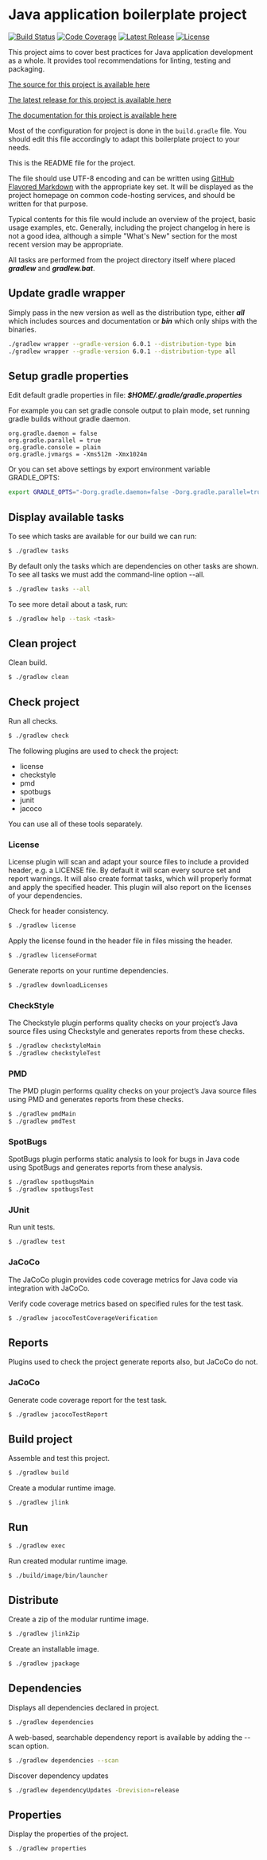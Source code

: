 # Java application boilerplate project

[![Build Status](https://travis-ci.org/akman/java-boilerplate-gradle.svg?branch=master)](https://travis-ci.org/akman/java-boilerplate-gradle)
[![Code Coverage](https://codecov.io/gh/akman/java-boilerplate-gradle/branch/master/graph/badge.svg)](https://codecov.io/gh/akman/java-boilerplate-gradle)
[![Latest Release](https://img.shields.io/github/downloads/akman/java-boilerplate-gradle/latest/total.svg)](https://github.com/akman/java-boilerplate-gradle/releases/latest)
[![License](https://img.shields.io/github/license/akman/java-boilerplate-gradle.svg)](https://github.com/akman/java-boilerplate-gradle/blob/master/LICENSE)

This project aims to cover best practices for Java application development
as a whole. It provides tool recommendations for linting, testing and packaging.

[The source for this project is available here][src]

[The latest release for this project is available here][release]

[The documentation for this project is available here][docs]

Most of the configuration for project is done in the `build.gradle` file.
You should edit this file accordingly to adapt this boilerplate project
to your needs.

This is the README file for the project.

The file should use UTF-8 encoding and can be written using
[GitHub Flavored Markdown][md] with the appropriate key set.
It will be displayed as the project
homepage on common code-hosting services, and should be written for that
purpose.

Typical contents for this file would include an overview of the project, basic
usage examples, etc. Generally, including the project changelog in here is not a
good idea, although a simple "What's New" section for the most recent version
may be appropriate.

All tasks are performed from the project directory itself where placed
***gradlew*** and ***gradlew.bat***.

## Update gradle wrapper

Simply pass in the new version as well as the distribution type, either
***all*** which includes sources and documentation or ***bin*** which only
ships with the binaries.

```bash
./gradlew wrapper --gradle-version 6.0.1 --distribution-type bin
./gradlew wrapper --gradle-version 6.0.1 --distribution-type all
```

## Setup gradle properties

Edit default gradle properties in file: ***$HOME/.gradle/gradle.properties***

For example you can set gradle console output to plain mode,
set running gradle builds without gradle daemon.

```properties
org.gradle.daemon = false
org.gradle.parallel = true
org.gradle.console = plain
org.gradle.jvmargs = -Xms512m -Xmx1024m
```

Or you can set above settings by export environment variable GRADLE_OPTS:

```bash
export GRADLE_OPTS="-Dorg.gradle.daemon=false -Dorg.gradle.parallel=true -Dorg.gradle.console=plain -Xms512m -Xmx1024m"
```

## Display available tasks

To see which tasks are available for our build we can run:

```bash
$ ./gradlew tasks
```

By default only the tasks which are dependencies on other tasks are shown.
To see all tasks we must add the command-line option --all.

```bash
$ ./gradlew tasks --all
```

To see more detail about a task, run:

```bash
$ ./gradlew help --task <task>
```

## Clean project

Clean build.

```bash
$ ./gradlew clean
```

## Check project

Run all checks.

```bash
$ ./gradlew check
```

The following plugins are used to check the project:

- license
- checkstyle
- pmd
- spotbugs
- junit
- jacoco

You can use all of these tools separately.

### License

License plugin will scan and adapt your source files to include a provided
header, e.g. a LICENSE file. By default it will scan every source set and
report warnings. It will also create format tasks, which will properly format
and apply the specified header. This plugin will also report on the licenses
of your dependencies.

Check for header consistency.

```bash
$ ./gradlew license
```

Apply the license found in the header file in files missing the header.

```bash
$ ./gradlew licenseFormat
```

Generate reports on your runtime dependencies.

```bash
$ ./gradlew downloadLicenses
```

### CheckStyle

The Checkstyle plugin performs quality checks on your project’s Java source
files using Checkstyle and generates reports from these checks.

```bash
$ ./gradlew checkstyleMain
$ ./gradlew checkstyleTest
```

### PMD

The PMD plugin performs quality checks on your project’s Java source files
using PMD and generates reports from these checks.

```bash
$ ./gradlew pmdMain
$ ./gradlew pmdTest
```

### SpotBugs

SpotBugs plugin performs static analysis to look for bugs in Java code using
SpotBugs and generates reports from these analysis.

```bash
$ ./gradlew spotbugsMain
$ ./gradlew spotbugsTest
```

### JUnit

Run unit tests.

```bash
$ ./gradlew test
```

### JaCoCo

The JaCoCo plugin provides code coverage metrics for Java code via integration
with JaCoCo.

Verify code coverage metrics based on specified rules for the test task.

```bash
$ ./gradlew jacocoTestCoverageVerification
```

## Reports

Plugins used to check the project generate reports also, but JaCoCo do not.

### JaCoCo

Generate code coverage report for the test task.

```bash
$ ./gradlew jacocoTestReport
```

## Build project

Assemble and test this project.

```bash
$ ./gradlew build
```

Create a modular runtime image.

```bash
$ ./gradlew jlink
```

## Run

```bash
$ ./gradlew exec
```

Run created modular runtime image.

```bash
$ ./build/image/bin/launcher
```

## Distribute

Create a zip of the modular runtime image.

```bash
$ ./gradlew jlinkZip
```

Create an installable image.

```bash
$ ./gradlew jpackage
```

## Dependencies

Displays all dependencies declared in project.

```bash
$ ./gradlew dependencies
```

A web-based, searchable dependency report is available by adding the
--scan option.

```bash
$ ./gradlew dependencies --scan
```

Discover dependency updates

```bash
$ ./gradlew dependencyUpdates -Drevision=release
```

## Properties

Display the properties of the project.

```bash
$ ./gradlew properties
```

[src]: https://github.com/akman/java-boilerplate-gradle
[release]: https://github.com/akman/java-boilerplate-gradle/releases/latest
[docs]: https://akman.github.io/java-boilerplate-gradle
[md]: https://help.github.com/articles/basic-writing-and-formatting-syntax
